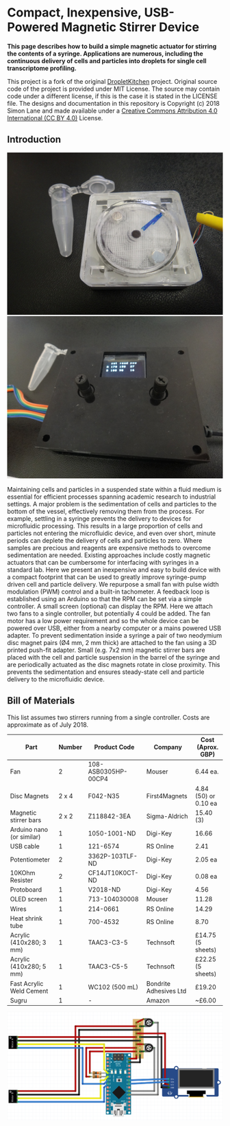 # Compact, Inexpensive, USB-Powered Magnetic Stirrer Device

**This page describes how to build a simple magnetic actuator for stirring the contents of a syringe. Applications are numerous, including the continuous delivery of cells and particles into droplets for single cell transcriptome profiling.**

This project is a fork of the original [DropletKitchen](https://DropletKitchen.github.io) project. Original source code of the project is provided under MIT License. The source may contain code under a different license, if this is the case it is stated in the LICENSE file.
The designs and documentation in this repository is Copyright (c) 2018 Simon Lane and made available under a [Creative Commons Attribution 4.0 International (CC BY 4.0)](https://creativecommons.org/licenses/by/4.0/) License.


## Introduction

![Stirrer](images/stirrer_packaged.JPG) ![controller](images/controller_front.JPG)

Maintaining cells and particles in a suspended state within a fluid medium is essential for efficient processes spanning academic research to industrial settings. A major problem is the sedimentation of cells and particles to the bottom of the vessel, effectively removing them from the process. For example, settling in a syringe prevents the delivery to devices for microfluidic processing. This results in a large proportion of cells and particles not entering the microfluidic device, and even over short, minute periods can deplete the delivery of cells and particles to zero. Where samples are precious and reagents are expensive methods to overcome sedimentation are needed. 
Existing approaches include costly magnetic actuators that can be cumbersome for interfacing with syringes in a standard lab. Here we present an inexpensive and easy to build device with a compact footprint that can be used to greatly improve syringe-pump driven cell and particle delivery. We repurpose a small fan with pulse width modulation (PWM) control and a built-in tachometer. A feedback loop is established using an Arduino so that the RPM can be set via a simple controller. A small screen (optional) can display the RPM. Here we attach two fans to a single controller, but potentially 4 could be added. The fan motor has a low power requirement and so the whole device can be powered over USB, either from a nearby computer or a mains powered USB adapter.
To prevent sedimentation inside a syringe a pair of two neodymium disc magnet pairs (Ø4 mm, 2 mm thick) are attached to the fan using a 3D printed push-fit adapter. Small (e.g. 7x2 mm) magnetic stirrer bars are placed with the cell and particle suspension in the barrel of the syringe and are periodically actuated as the disc magnets rotate in close proximity. This prevents the sedimentation and ensures steady-state cell and particle delivery to the microfluidic device.

## Bill of Materials

This list assumes two stirrers running from a single controller. Costs are approximate as of July 2018.

Part | Number | Product Code | Company | Cost (Aprox. GBP)
---|---|---|---|---
Fan | 2 | 108-ASB0305HP-00CP4 | Mouser | 6.44 ea.
Disc Magnets  |  2 x 4  |  F042-N35   | First4Magnets  |  4.84 (50) or 0.10 ea
Magnetic stirrer bars  |  2 x 2  |  Z118842-3EA   | Sigma-Aldrich   | 15.40 (3)
Arduino nano (or similar)  |  1  |  1050-1001-ND | Digi-Key  |  16.66
USB cable   | 1   | 121-6574   | RS Online  |  2.41
Potentiometer  |  2   | 3362P-103TLF-ND |Digi-Key   | 2.05 ea
10KOhm Resister |   2   | CF14JT10K0CT-ND   | Digi-Key  |  0.08 ea
Protoboard  |  1     |   V2018-ND  |Digi-Key   | 4.56
OLED screen  |  1  |  713-104030008  |  Mouser  |  11.28
Wires  |  1   | 214-0661 |  RS Online   | 14.29
Heat shrink tube  |  1   | 700-4532   | RS Online  |  8.70 
Acrylic (410x280; 3 mm)  |  1    | TAAC3-C3-5   | Technsoft   | £14.75 (5 sheets)
Acrylic (410x280; 5 mm)  |  1    | TAAC3-C5-5   | Technsoft   | £22.25 (5 sheets)
Fast Acrylic Weld Cement   | 1   | WC102 (500 mL)  |  Bondrite Adhesives Ltd  |  £19.20
Sugru  |  1  |  -  |  Amazon  |  ~£6.00


![Circuit Diagram](images/Circuit_diagram.png)











